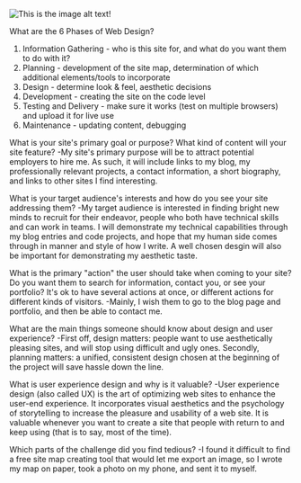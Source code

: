 ![This is the image alt text!](/imgs/site-map.jpg "Optional title")

What are the 6 Phases of Web Design?
1) Information Gathering - who is this site for, and what do you want them to do with it?
2) Planning - development of the site map, determination of which additional elements/tools to incorporate
3) Design - determine look & feel, aesthetic decisions
4) Development - creating the site on the code level
5) Testing and Delivery - make sure it works (test on multiple browsers) and upload it for live use
6) Maintenance - updating content, debugging

What is your site's primary goal or purpose? What kind of content will your site feature?
-My site's primary purpose will be to attract potential employers to hire me. As such, it will include links to my blog, my professionally relevant projects, a contact information, a short biography, and links to other sites I find interesting.

What is your target audience's interests and how do you see your site addressing them?
-My target audience is interested in finding bright new minds to recruit for their endeavor, people who both have technical skills and can work in teams. I will demonstrate my technical capabilities through my blog entries and code projects, and hope that my human side comes through in manner and style of how I write. A well chosen desgin will also be important for demonstrating my aesthetic taste.

What is the primary "action" the user should take when coming to your site?
Do you want them to search for information, contact you, or see your portfolio?
It's ok to have several actions at once, or different actions for different kinds of visitors.
-Mainly, I wish them to go to the blog page and portfolio, and then be able to contact me.

What are the main things someone should know about design and user experience?
-First off, design matters: people want to use aesthetically pleasing sites, and will stop using difficult and ugly ones. Secondly, planning matters: a unified, consistent design chosen at the beginning of the project will save hassle down the line.

What is user experience design and why is it valuable?
-User experience design (also called UX) is the art of optimizing web sites to enhance the user-end experience. It incorporates visual aesthetics and the psychology of storytelling to increase the pleasure and usability of a web site. It is valuable whenever you want to create a site that people with return to and keep using (that is to say, most of the time).

Which parts of the challenge did you find tedious?
-I found it difficult to find a free site map creating tool that would let me export an image, so I wrote my map on paper, took a photo on my phone, and sent it to myself.